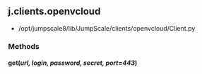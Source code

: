 <!-- toc -->
## j.clients.openvcloud

- /opt/jumpscale8/lib/JumpScale/clients/openvcloud/Client.py

### Methods

#### get(*url, login, password, secret, port=443*) 

